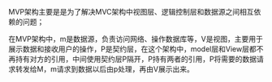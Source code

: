 MVP架构主要是是为了解决MVC架构中视图层、逻辑控制层和数据源之间相互依赖的问题；

在MVP架构中，m是数据源，负责访问网络、操作数据库等，V是视图，主要用于展示数据和接收用户的操作，P是契约层，在这个架构中，model层和View层都不再持有对方的引用，中间使用契约层P隔开，P持有两者的引用，P将需要的数据请求转发给M，m请求到数据以后由p处理，再由V展示出来。